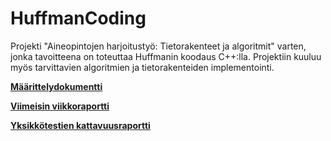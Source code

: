 # HuffmanCoding

Projekti "Aineopintojen harjoitustyö: Tietorakenteet ja algoritmit" varten, jonka tavoitteena on toteuttaa Huffmanin koodaus C++:lla. Projektiin kuuluu myös tarvittavien algoritmien ja tietorakenteiden implementointi.

[**Määrittelydokumentti**](https://github.com/MatiasLyyra/HuffmanCoding/blob/master/dokumentaatio/Maarittelydokumentti.md)

[**Viimeisin viikkoraportti**](https://github.com/MatiasLyyra/HuffmanCoding/blob/master/dokumentaatio/Viikkoraportti_2.md)

[**Yksikkötestien kattavuusraportti**](https://htmlpreview.github.io/?https://github.com/MatiasLyyra/HuffmanCoding/blob/master/dokumentaatio/coverage/index.html)
